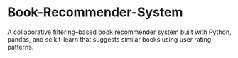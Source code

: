 # Book-Recommender-System
A collaborative filtering–based book recommender system built with Python, pandas, and scikit-learn that suggests similar books using user rating patterns.
